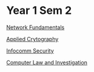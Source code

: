 # Year 1 Sem 2

[Network Fundamentals](Year%201%20Sem%202%20ce0406a6827e40b1b9d61115c66f0082/Network%20Fundamentals%20d9adffe1be65477e94755503388b1be4.csv)

[Applied Crytography](Year%201%20Sem%202%20ce0406a6827e40b1b9d61115c66f0082/Applied%20Crytography%207395b394dd0843a9a129c063a5f3b418.csv)

[Infocomm Security](Year%201%20Sem%202%20ce0406a6827e40b1b9d61115c66f0082/Infocomm%20Security%20dcc8c9e3000a491d943ed25a874cd118.csv)

[Computer Law and Investigation](Year%201%20Sem%202%20ce0406a6827e40b1b9d61115c66f0082/Computer%20Law%20and%20Investigation%205f17d377d2c34b6889e0c8dff90a8ab1.csv)